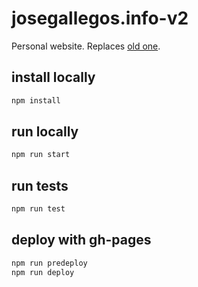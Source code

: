 # josegallegos.info-v2

Personal website. Replaces [old one](https://github.com/josegallegos07/josegallegos.info).

## install locally

```sh
npm install
```

## run locally

```sh
npm run start
```

## run tests

```sh
npm run test
```

## deploy with gh-pages

```sh
npm run predeploy
npm run deploy
```
